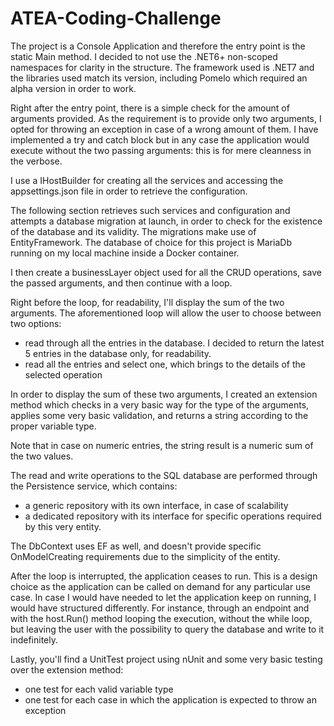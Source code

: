 # ATEA-Coding-Challenge

The project is a Console Application and therefore the entry point is the static Main method.
I decided to not use the .NET6+ non-scoped namespaces for clarity in the structure.
The framework used is .NET7 and the libraries used match its version, including Pomelo which required an alpha version in order to work. 

Right after the entry point, there is a simple check for the amount of arguments provided. 
As the requirement is to provide only two arguments, I opted for throwing an exception in case of a wrong amount of them.
I have implemented a try and catch block but in any case the application would execute without the two passing arguments:
this is for mere cleanness in the verbose.

I use a IHostBuilder for creating all the services and accessing the appsettings.json file in order to retrieve the configuration.

The following section retrieves such services and configuration and attempts a database migration at launch, in order to check for 
the existence of the database and its validity. The migrations make use of EntityFramework.
The database of choice for this project is MariaDb running on my local machine inside a Docker container.

I then create a businessLayer object used for all the CRUD operations, save the passed arguments, and then continue with a loop.

Right before the loop, for readability, I'll display the sum of the two arguments.
The aforementioned loop will allow the user to choose between two options: 
- read through all the entries in the database. I decided to return the latest 5 entries in the database only, for readability.
- read all the entries and select one, which brings to the details of the selected operation

In order to display the sum of these two arguments, I created an extension method which checks in a very basic way for the type of the arguments,
applies some very basic validation, and returns a string according to the proper variable type.

Note that in case on numeric entries, the string result is a numeric sum of the two values.

The read and write operations to the SQL database are performed through the Persistence service, which contains:
- a generic repository with its own interface, in case of scalability
- a dedicated repository with its interface for specific operations required by this very entity.

The DbContext uses EF as well, and doesn't provide specific OnModelCreating requirements due to the simplicity of the entity.

After the loop is interrupted, the application ceases to run. This is a design choice as the application can be called on demand for 
any particular use case. In case I would have needed to let the application keep on running, I would have structured differently.
For instance, through an endpoint and with the host.Run() method looping the execution, without the while loop, but leaving the user
with the possibility to query the database and write to it indefinitely.

Lastly, you'll find a UnitTest project using nUnit and some very basic testing over the extension method:
- one test for each valid variable type
- one test for each case in which the application is expected to throw an exception